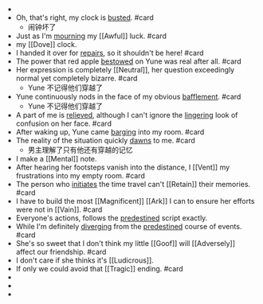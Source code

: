 -
- Oh, that's right, my clock is [busted]([[Bust]]). #card
	- 闹钟坏了
- Just as I'm [mourning]([[Mourn]]) my [[Awful]] luck. #card
- my [[Dove]] clock.
- I handed it over for [repairs]([[Repair]]), so it shouldn't be here! #card
- The power that red apple [bestowed]([[Bestow]]) on Yune was real after all. #card
- Her expression is completely [[Neutral]], her question exceedingly normal yet completely bizarre. #card
	- Yune 不记得他们穿越了
- Yune continuously nods in the face of my obvious [bafflement]([[Baffle]]). #card
	- Yune 不记得他们穿越了
- A part of me is [relieved]([[Relieve]]), although I can't ignore the [lingering]([[Linger]]) look of confusion on her face. #card
- After waking up, Yune came [barging]([[Barge]]) into my room. #card
- The reality of the situation quickly [dawns]([[Dawn]]) to me. #card
	- 男主理解了只有他还有穿越的记忆
- I make a [[Mental]] note.
- After hearing her footsteps vanish into the distance, I [[Vent]] my frustrations into my empty room. #card
- The person who [initiates]([[Initiate]]) the time travel can't [[Retain]] their memories. #card
- I have to build the most [[Magnificent]] [[Ark]] I can to ensure her efforts were not in [[Vain]]. #card
- Everyone's actions, follows the [predestined]([[Predestine]]) script exactly.
- While I'm definitely [diverging]([[Diverge]]) from the [predestined]([[Predestine]]) course of events. #card
- She's so sweet that I don't think my little [[Goof]] will [[Adversely]] affect our friendship. #card
- I don't care if she thinks it's [[Ludicrous]].
- If only we could avoid that [[Tragic]] ending. #card
-
-
-